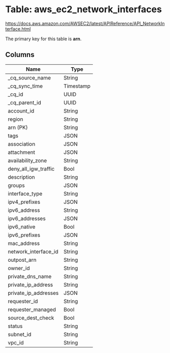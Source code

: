 # Table: aws_ec2_network_interfaces

https://docs.aws.amazon.com/AWSEC2/latest/APIReference/API_NetworkInterface.html

The primary key for this table is **arn**.


## Columns
| Name          | Type          |
| ------------- | ------------- |
|_cq_source_name|String|
|_cq_sync_time|Timestamp|
|_cq_id|UUID|
|_cq_parent_id|UUID|
|account_id|String|
|region|String|
|arn (PK)|String|
|tags|JSON|
|association|JSON|
|attachment|JSON|
|availability_zone|String|
|deny_all_igw_traffic|Bool|
|description|String|
|groups|JSON|
|interface_type|String|
|ipv4_prefixes|JSON|
|ipv6_address|String|
|ipv6_addresses|JSON|
|ipv6_native|Bool|
|ipv6_prefixes|JSON|
|mac_address|String|
|network_interface_id|String|
|outpost_arn|String|
|owner_id|String|
|private_dns_name|String|
|private_ip_address|String|
|private_ip_addresses|JSON|
|requester_id|String|
|requester_managed|Bool|
|source_dest_check|Bool|
|status|String|
|subnet_id|String|
|vpc_id|String|